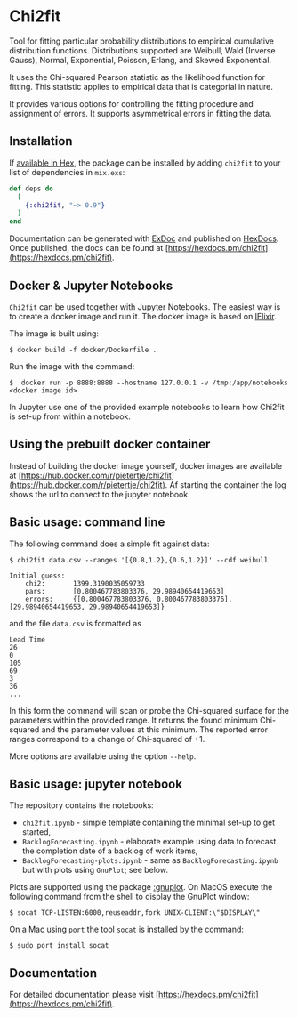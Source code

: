 # Chi2fit

Tool for fitting particular probability distributions to empirical cumulative distribution functions.
Distributions supported are Weibull, Wald (Inverse Gauss), Normal, Exponential, Poisson, Erlang, and Skewed Exponential.

It uses the Chi-squared Pearson statistic as the likelihood function for fitting. This statistic applies to
empirical data that is categorial in nature.

It provides various options for controlling the fitting procedure and assignment of errors. It supports asymmetrical
errors in fitting the data.

## Installation

If [available in Hex](https://hex.pm/docs/publish), the package can be installed
by adding `chi2fit` to your list of dependencies in `mix.exs`:

```elixir
def deps do
  [
    {:chi2fit, "~> 0.9"}
  ]
end
```

Documentation can be generated with [ExDoc](https://github.com/elixir-lang/ex_doc)
and published on [HexDocs](https://hexdocs.pm). Once published, the docs can
be found at [https://hexdocs.pm/chi2fit](https://hexdocs.pm/chi2fit).

## Docker & Jupyter Notebooks

`Chi2fit` can be used together with Jupyter Notebooks. The easiest way is to create a docker image and run it.
The docker image is based on [IElixir](https://github.com/pprzetacznik/IElixir).

The image is built using:

```shell
$ docker build -f docker/Dockerfile .
```

Run the image with the command:

```shell
$  docker run -p 8888:8888 --hostname 127.0.0.1 -v /tmp:/app/notebooks <docker image id>
```

In Jupyter use one of the provided example notebooks to learn how Chi2fit is set-up from within a notebook.

## Using the prebuilt docker container

Instead of building the docker image yourself, docker images are available at [https://hub.docker.com/r/pietertje/chi2fit](https://hub.docker.com/r/pietertje/chi2fit). Af starting the container the log shows the url to connect to the jupyter notebook.

## Basic usage: command line

The following command does a simple fit against data:

```shell
$ chi2fit data.csv --ranges '[{0.8,1.2},{0.6,1.2}]' --cdf weibull

Initial guess:
    chi2:		1399.3190035059733
    pars:		[0.800467783803376, 29.98940654419653]
    errors:		{[0.800467783803376, 0.800467783803376], [29.98940654419653, 29.98940654419653]}
```

and the file `data.csv` is formatted as

```
Lead Time
26
0
105
69
3
36
...
```

In this form the command will scan or probe the Chi-squared surface for the parameters within the provided range. It returns the found
minimum Chi-squared and the parameter values at this minimum. The reported error ranges correspond to a change of Chi-squared of +1.

More options are available using the option `--help`.

## Basic usage: jupyter notebook

The repository contains the notebooks:

* `chi2fit.ipynb` - simple template containing the minimal set-up to get started,
* `BacklogForecasting.ipynb` - elaborate example using data to forecast the completion date of a backlog of work items,
* `BacklogForecasting-plots.ipynb` - same as `BacklogForecasting.ipynb` but with plots using `GnuPlot`; see below.

Plots are supported using the package [:gnuplot](https://hex.pm/gnuplot).
On MacOS execute the following command from the shell to display the GnuPlot window:

```shell
$ socat TCP-LISTEN:6000,reuseaddr,fork UNIX-CLIENT:\"$DISPLAY\"
```

On a Mac using `port` the tool `socat` is installed by the command:

```shell
$ sudo port install socat
```  
## Documentation

For detailed documentation please visit [https://hexdocs.pm/chi2fit](https://hexdocs.pm/chi2fit).
